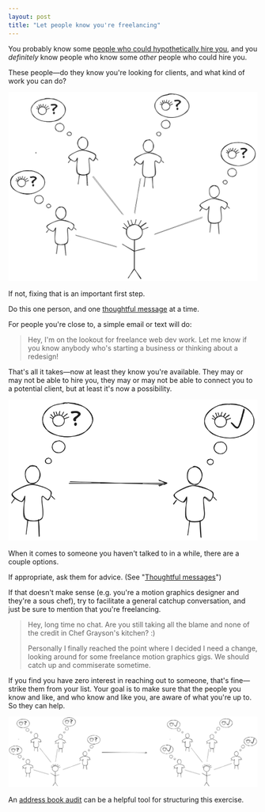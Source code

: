 ```yaml
---
layout: post
title: "Let people know you're freelancing"
---
```


You probably know some [people who could hypothetically hire you](/people-who-hire-freelancers), and you _definitely_ know people who know some _other_ people who could hire you.

These people—do they know you're looking for clients, and what kind of work you can do?

![image of people not sure what you do](/assets/images/not-sure-what-you-do.png)

If not, fixing that is an important first step.

Do this one person, and one [thoughtful message](/thoughtful-messages) at a time.

For people you're close to, a simple email or text will do:

> Hey, I'm on the lookout for freelance web dev work. Let me know if you know anybody who's starting a business or thinking about a redesign!

That's all it takes—now at least they know you're available. They may or may not be able to hire you, they may or may not be able to connect you to a potential client, but at least it's now a possibility.

![image of someone going from not knowing about you to knowing about you](/assets/images/not-knowing-to-knowing.png)

When it comes to someone you haven't talked to in a while, there are a couple options. 

If appropriate, ask them for advice. (See "[Thoughtful messages](/thoughtful-messages)")

If that doesn't make sense (e.g. you're a motion graphics designer and they're a sous chef), try to facilitate a general catchup conversation, and just be sure to mention that you're freelancing.

> Hey, long time no chat. Are you still taking all the blame and none of the credit in Chef Grayson's kitchen? :) 
>
> Personally I finally reached the point where I decided I need a change, looking around for some freelance motion graphics gigs. We should catch up and commiserate sometime.

If you find you have zero interest in reaching out to someone, that's fine—strike them from your list. Your goal is to make sure that the people you know and like, and who know and like you, are aware of what you're up to. So they can help.

![image of group of connections going from not knowing about you to knowing](/assets/images/all-not-knowing-to-knowing.png)

An [address book audit](/address-book-audit) can be a helpful tool for structuring this exercise.
